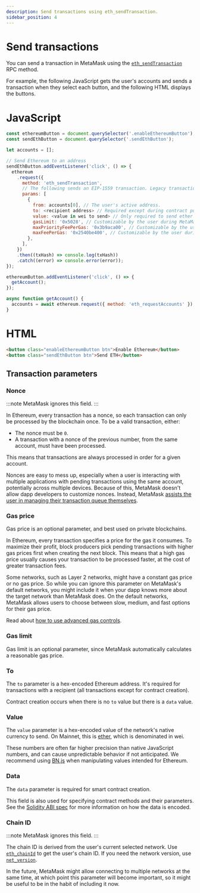 ```yaml
---
description: Send transactions using eth_sendTransaction.
sidebar_position: 4
---
```


# Send transactions

You can send a transaction in MetaMask using the
[`eth_sendTransaction`](/wallet/reference/eth_sendTransaction)
RPC method.

For example, the following JavaScript gets the user's accounts and sends a transaction when they
select each button, and the following HTML displays the buttons.

<!--tabs-->

# JavaScript

```javascript
const ethereumButton = document.querySelector('.enableEthereumButton');
const sendEthButton = document.querySelector('.sendEthButton');

let accounts = [];

// Send Ethereum to an address
sendEthButton.addEventListener('click', () => {
  ethereum
    .request({
      method: 'eth_sendTransaction',
      // The following sends an EIP-1559 transaction. Legacy transactions are also supported.
      params: [
        {
          from: accounts[0], // The user's active address.
          to: <recipient address> // Required except during contract publications.
          value: <value in wei to send> // Only required to send ether to the recipient from the initiating external account.
          gasLimit: '0x5028', // Customizable by the user during MetaMask confirmation.
          maxPriorityFeePerGas: '0x3b9aca00', // Customizable by the user during MetaMask confirmation.
          maxFeePerGas: '0x2540be400', // Customizable by the user during MetaMask confirmation.
        },
      ],
    })
    .then((txHash) => console.log(txHash))
    .catch((error) => console.error(error));
});

ethereumButton.addEventListener('click', () => {
  getAccount();
});

async function getAccount() {
  accounts = await ethereum.request({ method: 'eth_requestAccounts' });
}
```

# HTML

```html
<button class="enableEthereumButton btn">Enable Ethereum</button>
<button class="sendEthButton btn">Send ETH</button>
```

<!--/tabs-->

## Transaction parameters

### Nonce

:::note
MetaMask ignores this field.
:::

In Ethereum, every transaction has a nonce, so each transaction can only be processed by the
blockchain once.
To be a valid transaction, either:

- The nonce must be `0`.
- A transaction with a nonce of the previous number, from the same account, must have been processed.

This means that transactions are always processed in order for a given account.

Nonces are easy to mess up, especially when a user is interacting with multiple applications with
pending transactions using the same account, potentially across multiple devices.
Because of this, MetaMask doesn't allow dapp developers to customize nonces.
Instead, MetaMask
[assists the user in managing their transaction queue themselves](https://metamask.zendesk.com/hc/en-us/articles/360015489251).

### Gas price

Gas price is an optional parameter, and best used on private blockchains.

In Ethereum, every transaction specifies a price for the gas it consumes.
To maximize their profit, block producers pick pending transactions with higher gas prices first
when creating the next block.
This means that a high gas price usually causes your transaction to be processed faster, at the cost
of greater transaction fees.

Some networks, such as Layer 2 networks, might have a constant gas price or no gas price.
So while you can ignore this parameter on MetaMask's default networks, you might include it when
your dapp knows more about the target network than MetaMask does.
On the default networks, MetaMask allows users to choose between slow, medium, and fast options for
their gas price.

Read about [how to use advanced gas controls](https://metamask.zendesk.com/hc/en-us/articles/360022895972).

### Gas limit

Gas limit is an optional parameter, since MetaMask automatically calculates a reasonable gas price.

### To

The `to` parameter is a hex-encoded Ethereum address.
It's required for transactions with a recipient (all transactions except for contract creation).

Contract creation occurs when there is no `to` value but there is a `data` value.

### Value

The `value` parameter is a hex-encoded value of the network's native currency to send.
On Mainnet, this is [ether](https://www.ethereum.org/eth), which is denominated in wei.

These numbers are often far higher precision than native JavaScript numbers, and can cause
unpredictable behavior if not anticipated.
We recommend using [BN.js](https://github.com/indutny/bn.js/) when manipulating
values intended for Ethereum.

### Data

The `data` parameter is required for smart contract creation.

This field is also used for specifying contract methods and their parameters.
See the [Solidity ABI spec](https://solidity.readthedocs.io/en/develop/abi-spec.html) for more
information on how the data is encoded.

### Chain ID

:::note
MetaMask ignores this field.
:::

The chain ID is derived from the user's current selected network.
Use [`eth_chainId`](/wallet/reference/eth_chainid) to get the user's chain ID.
If you need the network version, use [`net_version`](https://ethereum.org/en/developers/docs/apis/json-rpc/#net_version).

In the future, MetaMask might allow connecting to multiple networks at the same time, at which point
this parameter will become important, so it might be useful to be in the habit of including it now.
